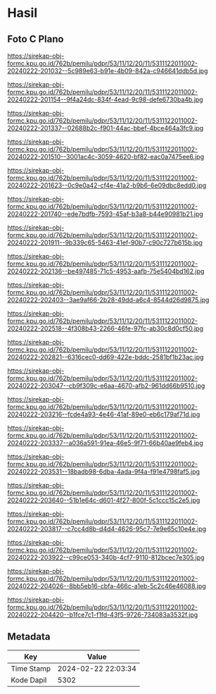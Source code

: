 # Hasil

## Foto C Plano

https://sirekap-obj-formc.kpu.go.id/762b/pemilu/pdpr/53/11/12/20/11/5311122011002-20240222-201032--5c989e63-b91e-4b09-842a-c946641ddb5d.jpg

https://sirekap-obj-formc.kpu.go.id/762b/pemilu/pdpr/53/11/12/20/11/5311122011002-20240222-201154--9f4a24dc-834f-4ead-9c98-defe6730ba4b.jpg

https://sirekap-obj-formc.kpu.go.id/762b/pemilu/pdpr/53/11/12/20/11/5311122011002-20240222-201337--02688b2c-f901-44ac-bbef-4bce464a3fc9.jpg

https://sirekap-obj-formc.kpu.go.id/762b/pemilu/pdpr/53/11/12/20/11/5311122011002-20240222-201510--3001ac4c-3059-4620-bf82-eac0a7475ee6.jpg

https://sirekap-obj-formc.kpu.go.id/762b/pemilu/pdpr/53/11/12/20/11/5311122011002-20240222-201623--0c9e0a42-cf4e-41a2-b9b6-6e09dbc8edd0.jpg

https://sirekap-obj-formc.kpu.go.id/762b/pemilu/pdpr/53/11/12/20/11/5311122011002-20240222-201740--ede7bdfb-7593-45af-b3a8-b44e90981b21.jpg

https://sirekap-obj-formc.kpu.go.id/762b/pemilu/pdpr/53/11/12/20/11/5311122011002-20240222-201911--9b339c65-5463-41ef-90b7-c90c727b615b.jpg

https://sirekap-obj-formc.kpu.go.id/762b/pemilu/pdpr/53/11/12/20/11/5311122011002-20240222-202136--be497485-71c5-4953-aafb-75e5404bd162.jpg

https://sirekap-obj-formc.kpu.go.id/762b/pemilu/pdpr/53/11/12/20/11/5311122011002-20240222-202403--3ae9af66-2b28-49dd-a6c4-8544d26d9875.jpg

https://sirekap-obj-formc.kpu.go.id/762b/pemilu/pdpr/53/11/12/20/11/5311122011002-20240222-202518--4f308b43-2266-46fe-97fc-ab30c8d0cf50.jpg

https://sirekap-obj-formc.kpu.go.id/762b/pemilu/pdpr/53/11/12/20/11/5311122011002-20240222-202821--6316cec0-dd69-422e-bddc-2581bf1b23ac.jpg

https://sirekap-obj-formc.kpu.go.id/762b/pemilu/pdpr/53/11/12/20/11/5311122011002-20240222-203047--cb9f309c-e6aa-4670-afb2-961dd66b9510.jpg

https://sirekap-obj-formc.kpu.go.id/762b/pemilu/pdpr/53/11/12/20/11/5311122011002-20240222-203216--fcde4a93-4e46-41af-89e0-eb6c179af71d.jpg

https://sirekap-obj-formc.kpu.go.id/762b/pemilu/pdpr/53/11/12/20/11/5311122011002-20240222-203337--a036a591-91ea-46e5-9f71-66b40ae9feb4.jpg

https://sirekap-obj-formc.kpu.go.id/762b/pemilu/pdpr/53/11/12/20/11/5311122011002-20240222-203531--18badb98-6dba-4ada-9f4a-f91e4798faf5.jpg

https://sirekap-obj-formc.kpu.go.id/762b/pemilu/pdpr/53/11/12/20/11/5311122011002-20240222-203640--51b1e64c-d601-4f27-800f-5c1ccc15c2e5.jpg

https://sirekap-obj-formc.kpu.go.id/762b/pemilu/pdpr/53/11/12/20/11/5311122011002-20240222-203817--c7cc4d8b-d4d4-4626-95c7-7e9e65c10e4e.jpg

https://sirekap-obj-formc.kpu.go.id/762b/pemilu/pdpr/53/11/12/20/11/5311122011002-20240222-203922--c99ce053-340b-4cf7-9110-812bcec7e305.jpg

https://sirekap-obj-formc.kpu.go.id/762b/pemilu/pdpr/53/11/12/20/11/5311122011002-20240222-204026--8bb5eb16-cbfa-466c-a1eb-5c2c46e46088.jpg

https://sirekap-obj-formc.kpu.go.id/762b/pemilu/pdpr/53/11/12/20/11/5311122011002-20240222-204420--b1fce7c1-f1fd-43f5-9726-734083a3532f.jpg


## Metadata

| Key        | Value               |
| ---------- | ------------------- |
| Time Stamp | 2024-02-22 22:03:34 |
| Kode Dapil | 5302                |



